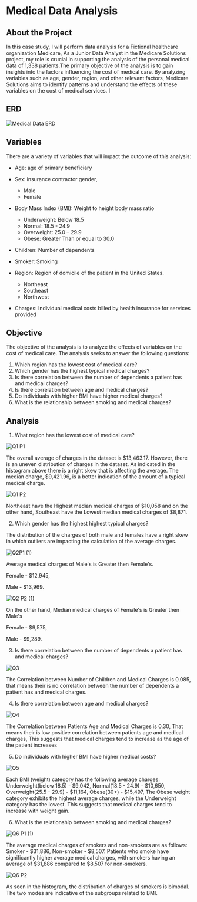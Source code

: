 # Medical Data Analysis

## About the Project

In this case study, I will perform data analysis for a Fictional healthcare organization Medicare, As a Junior Data Analyst in the Medicare Solutions project, my role is crucial in supporting the analysis of the personal medical data of 1,338 patients.The primary objective of the analysis is to gain insights into the factors influencing the cost of medical care. By analyzing variables such as age, gender, region, and other relevant factors, Medicare Solutions aims to identify patterns and understand the effects of these variables on the cost of medical services.  I  


## ERD 

![Medical Data ERD](https://user-images.githubusercontent.com/112409778/228036499-add02f0a-54b8-4a90-90f9-47e71c843ef0.png)

## Variables

There are a variety of variables that will impact the outcome of this analysis:

- Age: age of primary beneficiary
  
- Sex: insurance contractor gender,
  - Male 
  - Female
- Body Mass Index (BMI): Weight to height body mass ratio
  - Underweight: Below 18.5
  - Normal: 18.5 - 24.9
  - Overweight: 25.0 – 29.9
  - Obese: Greater Than or equal to 30.0 
- Children: Number of dependents
- Smoker: Smoking
- Region: Region of domicile of the patient in the United States.
  - Northeast 
  - Southeast 
  - Northwest
- Charges: Individual medical costs billed by health insurance for services provided

## Objective

The objective of the analysis is to analyze the effects of variables on the cost of medical care. The analysis seeks to answer the following questions:

1. Which region has the lowest cost of medical care?
2. Which gender has the highest typical medical charges?
3. Is there correlation between the number of dependents a patient has and medical charges?
4. Is there correlation between age and medical charges?
5. Do individuals with higher BMI have higher medical charges?
6. What is the relationship between smoking and medical charges?


## Analysis

1. What region has the lowest cost of medical care?

![Q1 P1](https://github.com/kaifahmed2002/Medical_Data_Analysis/assets/92524691/31d4fab9-4080-461c-94fa-f4fea0c27c62)

The overall average of charges in the dataset is $13,463.17. However, there is an uneven distribution of charges in the dataset. As indicated in the histogram above there is a right skew that is affecting the average. The median charge, $9,421.96, is a better indication of the amount of a typical medical charge. 

![Q1 P2](https://github.com/kaifahmed2002/Medical_Data_Analysis/assets/92524691/5c02d5f0-0497-4a09-862c-afe1fae5b94d)

Northeast have the Highest median medical charges of $10,058 and on the other hand, Southeast have the Lowest median medical charges of $8,871.


2. Which  gender has the highest highest typical charges?

The distribution of the charges of both male and females have a right skew in which outliers are impacting the calculation of the average charges.

![Q2P1 (1)](https://github.com/kaifahmed2002/Medical_Data_Analysis/assets/92524691/78519fb6-30fb-4567-aef8-b27445d79d76)

Average medical charges of Male's is Greater then Female's.

Female - $12,945, 

Male - $13,969.

![Q2 P2 (1)](https://github.com/kaifahmed2002/Medical_Data_Analysis/assets/92524691/bde6db10-5278-431e-afbe-d63e5e24fca8)

On the other hand, Median medical charges of Female's is Greater then Male's

Female - $9,575, 

Male - $9,289.

3. Is there correlation between the number of dependents a patient has and medical charges?

![Q3](https://github.com/kaifahmed2002/Medical_Data_Analysis/assets/92524691/2e9974ae-a33b-477a-83ca-129b65fb94ca)

The Correlation between Number of Children and Medical Charges is 0.085, that means their is no correlation between the number of dependents a patient has and medical charges.

4. Is there correlation between age and medical charges?
   
![Q4](https://github.com/kaifahmed2002/Medical_Data_Analysis/assets/92524691/a204a3d6-3481-473f-a06e-c9809a2c7dfe)

The Correlation between Patients Age and Medical Charges is 0.30, That means their is low positive correlation between patients age and medical charges, This suggests that medical charges tend to increase as the age of the patient increases

5. Do individuals with higher BMI have higher medical costs?

![Q5](https://github.com/kaifahmed2002/Medical_Data_Analysis/assets/92524691/a6cd1aff-b681-431b-9fab-30a84a8e398a)

Each BMI (weight) category has the following average charges: Underweight(below 18.5) - $9,042, Normal(18.5 - 24.9) - $10,650, Overweight(25.5 - 29.9) - $11,164, Obese(30+) - $15,497, The Obese weight category exhibits the highest average charges, while the Underweight category has the lowest. This suggests that medical charges tend to increase with weight gain. 

6. What is the relationship between smoking and medical charges?
   
![Q6 P1 (1)](https://github.com/kaifahmed2002/Medical_Data_Analysis/assets/92524691/91bfe98f-5b17-45f6-a60e-a3fd7ace8de6)

The average medical charges of smokers and non-smokers are as follows: Smoker - $31,886, Non-smoker - $8,507. Patients who smoke have significantly higher average medical charges, with smokers having an average of $31,886 compared to $8,507 for non-smokers. 

![Q6 P2](https://github.com/kaifahmed2002/Medical_Data_Analysis/assets/92524691/1be35244-94fb-454f-8797-69334b19e911)

As seen in the histogram, the distribution of charges of smokers is bimodal. The two modes are indicative of the subgroups related to BMI. 
